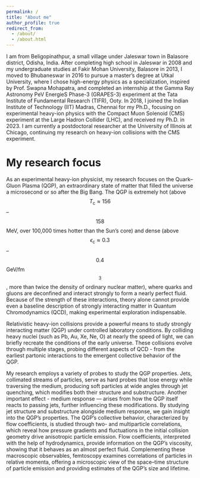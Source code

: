 ```yaml
---
permalink: /
title: "About me"
author_profile: true
redirect_from: 
  - /about/
  - /about.html
---
```


I am from Beligopinathpur, a small village under Jaleswar town in Balasore district, Odisha, India. After completing high school in Jaleswar in 2008 and my undergraduate studies at Fakir Mohan University, Balasore in 2013, I moved to Bhubaneswar in 2016 to pursue a master’s degree at Utkal University, where I chose high-energy physics as a specialization, inspired by Prof. Swapna Mohapatra, and completed an internship at the Gamma Ray Astronomy PeV EnergieS Phase-3 (GRAPES-3) experiment at the Tata Institute of Fundamental Research (TIFR), Ooty. In 2018, I joined the Indian Institute of Technology (IIT) Madras, Chennai for my Ph.D., focusing on experimental heavy-ion physics with the Compact Muon Solenoid (CMS) experiment at the Large Hadron Collider (LHC), and received my Ph.D. in 2023. I am currently a postdoctoral researcher at the University of Illinois at Chicago, continuing my research on heavy-ion collisions with the CMS experiment.

My research focus
======

As an experimental heavy-ion physicist, my research focuses on the Quark–Gluon Plasma (QGP), an extraordinary state of matter that filled the universe a microsecond or so after the Big Bang. The QGP is extremely hot (above $$T_\text{c} \approx 156$$–$$158$$ MeV, over 100,000 times hotter than the Sun’s core) and dense (above $$\epsilon_\text{c} \approx 0.3$$–$$0.4$$ GeV/fm$$^{3}$$, more than twice the density of ordinary nuclear matter), where quarks and gluons are deconfined and interact strongly to form a nearly perfect fluid. Because of the strength of these interactions, theory alone cannot provide even a baseline description of strongly interacting matter in Quantum Chromodynamics (QCD), making experimental exploration indispensable.

Relativistic heavy-ion collisions provide a powerful means to study strongly interacting matter (QGP) under controlled laboratory conditions. By colliding heavy nuclei (such as Pb, Au, Xe, Ne, O) at nearly the speed of light, we can briefly recreate the conditions of the early universe. These collisions evolve through multiple stages, probing different aspects of QCD - from the earliest partonic interactions to the emergent collective behavior of the QGP.

My research employs a variety of probes to study the QGP properties. Jets, collimated streams of particles, serve as hard probes that lose energy while traversing the medium, producing soft particles at wide angles through jet quenching, which modifies both their structure and substructure. Another important effect - medium response — arises from how the QGP itself reacts to passing jets, further influencing these modifications. By studying jet structure and substructure alongside medium response, we gain insight into the QGP’s properties. The QGP’s collective behavior, characterized by flow coefficients, is studied through two- and multiparticle correlations, which reveal how pressure gradients and fluctuations in the initial collision geometry drive anisotropic particle emission. Flow coefficients, interpreted with the help of hydrodynamics, provide information on the QGP’s viscosity, showing that it behaves as an almost perfect fluid. Complementing these macroscopic observables, femtoscopy examines correlations of particles in relative momenta, offering a microscopic view of the space–time structure of particle emission and providing estimates of the QGP’s size and lifetime.